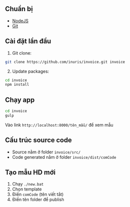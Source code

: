 ## Chuẩn bị

- [NodeJS](https://nodejs.org/en/)
- [Git](https://git-scm.com/)

## Cài đặt lần đầu

1. Git clone:

```bash
git clone https://github.com/inuris/invoice.git invoice
```

2. Update packages:

```bash
cd invoice
npm install
```

## Chạy app

```bash
cd invoice
gulp
```

Vào link `http://localhost:8000/tên_mẫu/` để xem mẫu

## Cấu trúc source code

- Source nằm ở folder `invoice/src/`
- Code generated nằm ở folder `invoice/dist/comCode`

## Tạo mẫu HD mới

1. Chạy `./new.bat`
2. Chọn template
3. Điền `comCode` (tên viết tắt)
4. Điền tên folder để publish


